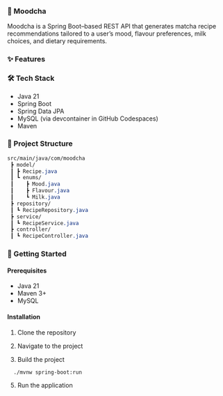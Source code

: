 ### 🍵 Moodcha

Moodcha is a Spring Boot–based REST API that generates matcha recipe recommendations tailored to a user’s mood, flavour preferences, milk choices, and dietary requirements.


### ✨ Features



### 🛠 Tech Stack

* Java 21
* Spring Boot
* Spring Data JPA
* MySQL (via devcontainer in GitHub Codespaces)
* Maven


### 📂 Project Structure
```css
src/main/java/com/moodcha
 ┣ model/
 ┃ ┣ Recipe.java
 ┃ ┗ enums/
 ┃    ┣ Mood.java
 ┃    ┣ Flavour.java
 ┃    ┗ Milk.java
 ┣ repository/
 ┃ ┗ RecipeRepository.java
 ┣ service/
 ┃ ┗ RecipeService.java
 ┣ controller/
 ┃ ┗ RecipeController.java
```

### 🚀 Getting Started

#### Prerequisites 

 * Java 21
 * Maven 3+
 * MySQL

#### Installation

1. Clone the repository

2. Navigate to the project

3. Build the project

```bash
  ./mvnw spring-boot:run
```

5. Run the application
